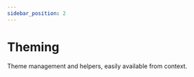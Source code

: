 ```yaml
---
sidebar_position: 2
---
```


# Theming

Theme management and helpers, easily available from context.